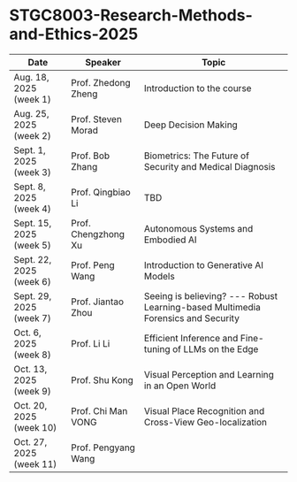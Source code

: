 # STGC8003-Research-Methods-and-Ethics-2025

| Date                     | Speaker              | Topic                                                  |
|--------------------------|----------------------|--------------------------------------------------------|
| Aug. 18, 2025 (week 1)   | Prof. Zhedong Zheng  | Introduction to the course                             |
| Aug. 25, 2025 (week 2)   | Prof. Steven Morad   | Deep Decision Making                                   |
| Sept. 1, 2025 (week 3)   | Prof. Bob Zhang      | Biometrics: The Future of Security and Medical Diagnosis                                                    |
| Sept. 8, 2025 (week 4)   | Prof. Qingbiao Li    | TBD                                                    |
| Sept. 15, 2025 (week 5)  | Prof. Chengzhong Xu  | Autonomous Systems and Embodied AI                                                    |
| Sept. 22, 2025 (week 6)  | Prof. Peng Wang      | Introduction to Generative AI Models                                                    |
| Sept. 29, 2025 (week 7)  | Prof. Jiantao Zhou   | Seeing is believing? --- Robust Learning-based Multimedia Forensics and Security |
| Oct. 6, 2025 (week 8)    | Prof. Li Li          | Efficient Inference and Fine-tuning of LLMs on the Edge                                                   |
| Oct. 13, 2025 (week 9)   | Prof. Shu Kong       | Visual Perception and Learning in an Open World        |
| Oct. 20, 2025 (week 10)  | Prof. Chi Man VONG   | Visual Place Recognition and Cross-View Geo-localization |
| Oct. 27, 2025 (week 11)  | Prof. Pengyang Wang  |                                                     |
